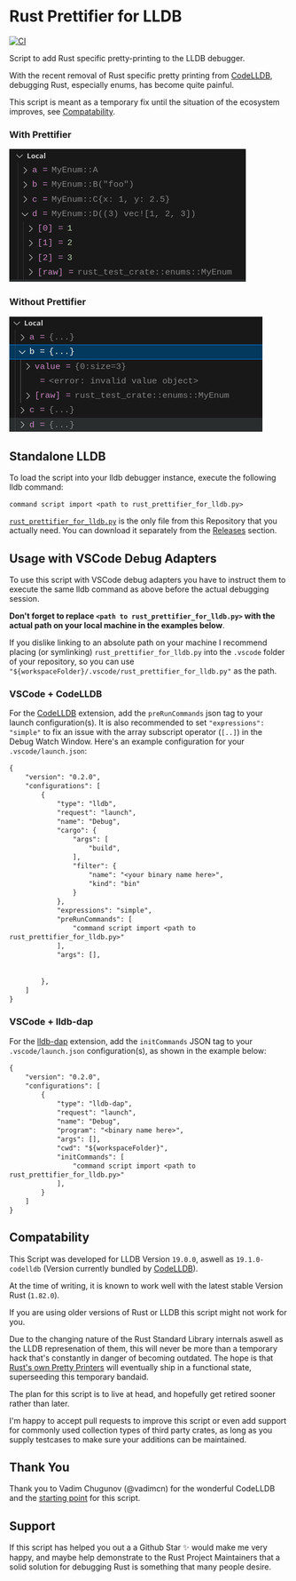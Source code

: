 # Rust Prettifier for LLDB

[![CI](https://github.com/cmrschwarz/rust-prettifier-for-lldb/actions/workflows/ci.yml/badge.svg)](https://github.com/cmrschwarz/rust-prettifier-for-lldb/actions/workflows/ci.yml)


Script to add Rust specific pretty-printing to the LLDB debugger.

With the recent removal of Rust specific pretty printing from [CodeLLDB](https://marketplace.visualstudio.com/items?itemName=vadimcn.vscode-lldb), debugging Rust, especially
enums, has become quite painful.

This script is meant as a temporary fix until the situation of the
ecosystem improves, see [Compatability](#compatability).


### With Prettifier
![After](after.png)


### Without Prettifier
![Before](before.png)


## Standalone LLDB

To load the script into your lldb debugger instance, execute the following lldb command:

```
command script import <path to rust_prettifier_for_lldb.py>
```

[`rust_prettifier_for_lldb.py`](https://raw.githubusercontent.com/cmrschwarz/rust-prettifier-for-lldb/refs/heads/main/rust_prettifier_for_lldb.py) is the only file from this Repository
that you actually need. You can download it separately from the 
[Releases](https://github.com/cmrschwarz/rust-prettifier-for-lldb/releases) section.

## Usage with VSCode Debug Adapters
To use this script with VSCode debug adapters you have to instruct them
to execute the same lldb command as above before the actual debugging session.

**Don't forget to replace `<path to rust_prettifier_for_lldb.py>` 
with the actual path on your local machine in the examples below**.

If you dislike linking to an absolute path on your machine I recommend
placing (or symlinking) `rust_prettifier_for_lldb.py` into the
`.vscode` folder of your repository, so you can use
`"${workspaceFolder}/.vscode/rust_prettifier_for_lldb.py"` as the path.

### VSCode + CodeLLDB
For the [CodeLLDB](https://marketplace.visualstudio.com/items?itemName=vadimcn.vscode-lldb) extension, add the `preRunCommands` json tag to your launch configuration(s).
It is also recommended to set `"expressions": "simple"` to fix an issue with
the array subscript operator (`[..]`) in the Debug Watch Window. 
Here's an example configuration for your `.vscode/launch.json`:

```
{
    "version": "0.2.0",
    "configurations": [
        {
            "type": "lldb",
            "request": "launch",
            "name": "Debug",
            "cargo": {
                "args": [
                    "build",
                ],
                "filter": {
                    "name": "<your binary name here>",
                    "kind": "bin"
                }
            },
            "expressions": "simple",
            "preRunCommands": [
                "command script import <path to rust_prettifier_for_lldb.py>"
            ],
            "args": [],
         
           
        },
    ]
}
```

### VSCode + lldb-dap

For the [lldb-dap](https://marketplace.visualstudio.com/items?itemName=llvm-vs-code-extensions.lldb-dap) extension, add the `initCommands` JSON tag to your `.vscode/launch.json` configuration(s), as shown in the example below:

```
{
    "version": "0.2.0",
    "configurations": [
        {
            "type": "lldb-dap",
            "request": "launch",
            "name": "Debug",
            "program": "<binary name here>",
            "args": [],
            "cwd": "${workspaceFolder}",
            "initCommands": [
                "command script import <path to rust_prettifier_for_lldb.py>"
            ],
        }
    ]
}
```



## Compatability
This Script was developed for LLDB Version `19.0.0`, aswell as `19.1.0-codelldb` (Version currently bundled by [CodeLLDB](https://github.com/vadimcn/codelldb)).

At the time of writing, it is known to work well with the latest stable Version Rust (`1.82.0`). 

If you are using older versions of Rust or LLDB this script might not work for you.

Due to the changing nature of the Rust Standard Library internals aswell
as the LLDB represenation of them, this will never be more than a temporary hack
that's constantly in danger of becoming outdated.
The hope is that [Rust's own  Pretty Printers](https://github.com/rust-lang/rust/blob/717f5df2c308dfb4b7b8e6c002c11fe8269c4011/src/etc/lldb_providers.py) will eventually ship in a functional state, superseeding this temporary bandaid.


The plan for this script is to live at head, and hopefully get retired sooner rather than later.


I'm happy to accept pull requests to improve this script or even add support
for commonly used collection types of third party crates, 
as long as you supply testcases to make sure your additions can be maintained. 

## Thank You

Thank you to Vadim Chugunov (@vadimcn) for the wonderful CodeLLDB
and the [starting point](https://github.com/vadimcn/codelldb/blob/05502bf75e4e7878a99b0bf0a7a81bba2922cbe3/formatters/rust.py) for this script.

## Support

If this script has helped you out a a Github Star :sparkles: would make me very happy, and maybe help demonstrate to the Rust Project Maintainers that a solid solution for debugging Rust is something
that many people desire.   
